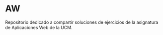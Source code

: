 # AW
Repositorio dedicado a compartir soluciones de ejercicios de la asignatura de Aplicaciones Web de la UCM.
